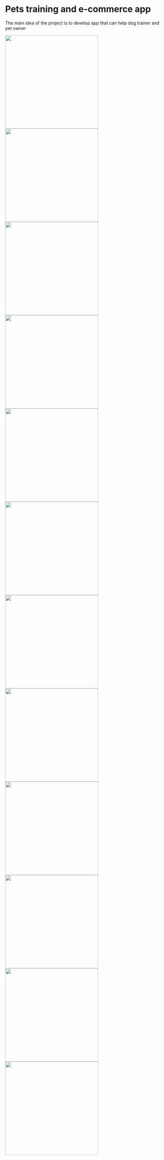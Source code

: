 # Pets training and e-commerce app
The main idea of the project is to develop app that can help dog trainer and pet owner

<p float="left">
  <img src="preview/1.jpg" width="300" />
  <img src="preview/2.jpg" width="300" />
  <img src="preview/3.jpg" width="300" />
  <img src="preview/4.jpg" width="300" />
  <img src="preview/5.jpg" width="300" />
  <img src="preview/6.jpg" width="300" />
  <img src="preview/7.jpg" width="300" />
  <img src="preview/8.jpg" width="300" />
  <img src="preview/9.jpg" width="300" />
  <img src="preview/10.jpg" width="300" />
  <img src="preview/11.jpg" width="300" />
  <img src="preview/12.jpg" width="300" />
</p>
